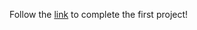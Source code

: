 Follow the [link](https://github.com/haw230/linear-search/ "Linear Search") to complete the first project!
